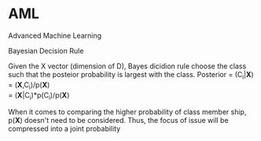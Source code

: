 # AML
Advanced Machine Learning

Bayesian Decision Rule

Given the X vector (dimension of D), 
Bayes dicidion rule choose the class such that the posteior probability is largest with the class. 
Posterior = (C<sub>i</sub>|**X**)  
          = (**X**,C<sub>i</sub>)/p(**X**)  
          = (**X**|C<sub>i</sub>)*p(C<sub>i</sub>)/p(**X**)

When it comes to comparing the higher probability of class member ship, p(**X**) doesn't need to be considered. 
Thus, the focus of issue will be compressed into a joint probability

